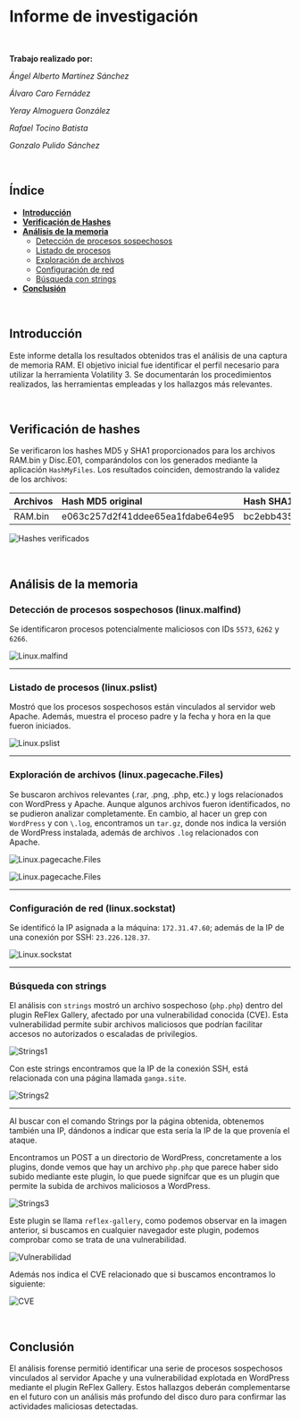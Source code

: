 # Informe de investigación

<br>

**Trabajo realizado por:**

*Ángel Alberto Martínez Sánchez*

*Álvaro Caro Fernádez*

*Yeray Almoguera González*

*Rafael Tocino Batista*

*Gonzalo Pulido Sánchez*

<br>

## **Índice**

- [**Introducción**](#introduccion)
- [**Verificación de Hashes**](#verificacion-hashes)
- [**Análisis de la memoria**](#análisis-de-la-memoria)
    - [Detección de procesos sospechosos](#detección-de-procesos-sospechosos-linuxmalfind)
    - [Listado de procesos](#listado-de-procesos-linuxpslist)  
    - [Exploración de archivos](#exploración-de-archivos-linuxpagecachefiles)
    - [Configuración de red](#configuración-de-red-linuxsockstat)
    - [Búsqueda con strings](#búsqueda-con-strings)
- [**Conclusión**](#conclusión)

<br>

## **Introducción**

Este informe detalla los resultados obtenidos tras el análisis de una captura de memoria RAM. El objetivo inicial fue identificar el perfil necesario para utilizar la herramienta Volatility 3. Se documentarán los procedimientos realizados, las herramientas empleadas y los hallazgos más relevantes.

<br>

## **Verificación de hashes**

Se verificaron los hashes MD5 y SHA1 proporcionados para los archivos RAM.bin y Disc.E01, comparándolos con los generados mediante la aplicación `HashMyFiles`. Los resultados coinciden, demostrando la validez de los archivos:

| Archivos | Hash MD5 original | Hash SHA1 original | Hash MD5 verificado | Hash SHA1 verificado |
| :---- | :---- | :---- | :---- | :---- |
| RAM.bin | e063c257d2f41ddee65ea1fdabe64e95 | bc2ebb435e75b3406280a2967b1c2696fc3e160a | e063c257d2f41ddee65ea1fdabe64e95 | bc2ebb435e75b3406280a2967b1c2696fc3e160a |

![Hashes verificados](./img/hash1.png)

<br>

## Análisis de la memoria

### **Detección de procesos sospechosos (linux.malfind)**

Se identificaron procesos potencialmente maliciosos con IDs `5573`, `6262` y `6266`.

![Linux.malfind](./img/1.jpg)

---

### **Listado de procesos (linux.pslist)**

Mostró que los procesos sospechosos están vinculados al servidor web Apache. Además, muestra el proceso padre y la fecha y hora en la que fueron iniciados.

![Linux.pslist](./img/2.jpg)

---

### **Exploración de archivos (linux.pagecache.Files)**

Se buscaron archivos relevantes (.rar, .png, .php, etc.) y logs relacionados con WordPress y Apache. Aunque algunos archivos fueron identificados, no se pudieron analizar completamente. En cambio, al hacer un grep con `WordPress` y con `\.log`, encontramos un `tar.gz`, donde nos indica la versión de WordPress instalada, además de archivos `.log` relacionados con Apache.

![Linux.pagecache.Files](./img/3.jpg)

![Linux.pagecache.Files](./img/4.jpg)

---

### **Configuración de red (linux.sockstat)**

Se identificó la IP asignada a la máquina: `172.31.47.60`; además de la IP de una conexión por SSH: `23.226.128.37`.

![Linux.sockstat](./img/5.jpg)

---

### **Búsqueda con strings**

El análisis con `strings` mostró un archivo sospechoso (`php.php`) dentro del plugin ReFlex Gallery, afectado por una vulnerabilidad conocida (CVE). Esta vulnerabilidad permite subir archivos maliciosos que podrían facilitar accesos no autorizados o escaladas de privilegios.

![Strings1](./img/6.jpg)

Con este strings encontramos que la IP de la conexión SSH, está relacionada con una página llamada `ganga.site`.

![Strings2](./img/7.jpg)

---
Al buscar con el comando Strings por la página obtenida, obtenemos también una IP, dándonos a indicar que esta sería la IP de la que provenía el ataque.

Encontramos un POST a un directorio de WordPress, concretamente a los plugins, donde vemos que hay un archivo `php.php` que parece haber sido subido mediante este plugin, lo que puede signifcar que es un plugin que permite la subida de archivos maliciosos a WordPress.

![Strings3](./img/8.jpg)

Este plugin se llama `reflex-gallery`, como podemos observar en la imagen anterior, si buscamos en cualquier navegador este plugin, podemos comprobar como se trata de una vulnerabilidad.

![Vulnerabilidad](./img/9.png)

Además nos indica el CVE relacionado que si buscamos encontramos lo siguiente:

![CVE](./img/10.png)

<br>

## **Conclusión**

El análisis forense permitió identificar una serie de procesos sospechosos vinculados al servidor Apache y una vulnerabilidad explotada en WordPress mediante el plugin ReFlex Gallery. Estos hallazgos deberán complementarse en el futuro con un análisis más profundo del disco duro para confirmar las actividades maliciosas detectadas.